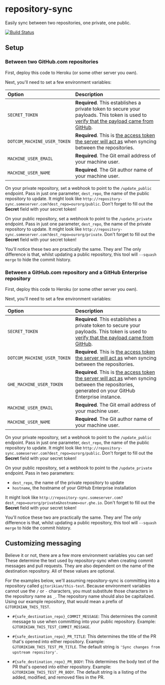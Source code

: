 repository-sync
===============

Easily sync between two repositories, one private, one public.

[![Build Status](https://travis-ci.org/gjtorikian/repository-sync.svg?branch=master)](https://travis-ci.org/gjtorikian/repository-sync)

## Setup

### Between two GitHub.com repositories

First, deploy this code to Heroku (or some other server you own).

Next, you'll need to set a few environment variables:

| Option | Description
| :----- | :----------
| `SECRET_TOKEN` | **Required**. This establishes a private token to secure your payloads. This token is used to [verify that the payload came from GitHub](https://developer.github.com/webhooks/securing/).
| `DOTCOM_MACHINE_USER_TOKEN` | **Required**.  This is [the access token the server will act as](https://help.github.com/articles/creating-an-access-token-for-command-line-use) when syncing between the repositories.
| `MACHINE_USER_EMAIL` | **Required**. The Git email address of your machine user.
| `MACHINE_USER_NAME` | **Required**. The Git author name of your machine user.


On your private repository, set a webhook to point to the `/update_public` endpoint.
Pass in just one parameter, `dest_repo`, the name of the public repository to update. It might look like `http://repository-sync.someserver.com?dest_repo=ourorg/public`. Don't forget to fill out the **Secret** field with your secret token!

On your public repository, set a webhook to point to the `/update_private` endpoint.
Pass in just one parameter, `dest_repo`, the name of the private repository to update. It might look like `http://repository-sync.someserver.com?dest_repo=ourorg/private`. Don't forget to fill out the **Secret** field with your secret token!

You'll notice these two are practically the same. They are! The only difference is
that, whilst updating a public repository, this tool will `--squash merge` to hide
the commit history.

### Between a GitHub.com repository and a GitHub Enterprise repository

First, deploy this code to Heroku (or some other server you own).

Next, you'll need to set a few environment variables:

| Option | Description
| :----- | :----------
| `SECRET_TOKEN` | **Required**. This establishes a private token to secure your payloads. This token is used to [verify that the payload came from GitHub](https://developer.github.com/webhooks/securing/).
| `DOTCOM_MACHINE_USER_TOKEN` | **Required**.  This is [the access token the server will act as](https://help.github.com/articles/creating-an-access-token-for-command-line-use) when syncing between the repositories.
| `GHE_MACHINE_USER_TOKEN` | **Required**.  This is [the access token the server will act as](https://help.github.com/articles/creating-an-access-token-for-command-line-use) when syncing between the repositories, generated on your GitHub Enterprise instance.
| `MACHINE_USER_EMAIL` | **Required**. The Git email address of your machine user.
| `MACHINE_USER_NAME` | **Required**. The Git author name of your machine user.

On your private repository, set a webhook to point to the `/update_public` endpoint.
Pass in just one parameter, `dest_repo`, the name of the public repository to update. It might look like `http://repository-sync.someserver.com?dest_repo=ourorg/public`. Don't forget to fill out the **Secret** field with your secret token!

On your public repository, set a webhook to point to the `/update_private` endpoint.
Pass in two parameters:

* `dest_repo`, the name of the private repository to update
* `hostname`, the hostname of your GitHub Enterprise installation

It might look like `http://repository-sync.someserver.com?dest_repo=ourorg/private&hostname=our.ghe.io`. Don't forget to fill out the **Secret** field with your secret token!

You'll notice these two are practically the same. They are! The only difference is
that, whilst updating a public repository, this tool will `--squash merge` to hide
the commit history.

## Customizing messaging

Believe it or not, there are a few more environment variables you can set! These determine the text used by repository-sync when creating commit messages and pull requests. They are also dependent on the name of the destination repository. All of these values are optional.

For the examples below, we'll assuming repository-sync is committing into a repository called `gjtorikian/this-test`. Because environment variables cannot use the `/` or `-` characters, you must substitute those characters in the repository name as `_`. The repository name should also be capitalized. Using our example repository, that would mean a prefix of `GJTORIKIAN_THIS_TEST`.

* `#{safe_destination_repo}_COMMIT_MESSAGE`: This determines the commit message to use when committing into your public repository. Example: `GJTORIKIAN_THIS_TEST_COMMIT_MESSAGE`.

* `#{safe_destination_repo}_PR_TITLE`: This determines the title of the PR that's opened into either repository. Example: `GJTORIKIAN_THIS_TEST_PR_TITLE`. The default string is `'Sync changes from upstream repository'`.

* `#{safe_destination_repo}_PR_BODY`: This determines the body text of the PR that's opened into either repository. Example: `GJTORIKIAN_THIS_TEST_PR_BODY`. The default string is a listing of the added, modified, and removed files in the PR.
